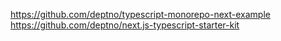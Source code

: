 https://github.com/deptno/typescript-monorepo-next-example
https://github.com/deptno/next.js-typescript-starter-kit
